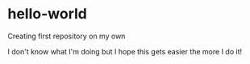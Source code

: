 # hello-world
Creating first repository on my own

I don't know what I'm doing but I hope this gets easier the more I do it!

